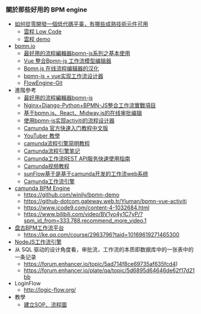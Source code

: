 ### 關於那些好用的 BPM engine
* [如何從零開發一個低代碼平臺，有哪些成熟技術元件可用](https://hypergrowths.com/martech/no-code/30910/topic-370234515/)  
  * [雲程 Low Code](http://www.yunchengxc.com/)
  * [雲程 demo](https://www.yunbangong100.com:31110/user/login?redirect=%2F)
* [bpmn.io](https://bpmn.io/)
  * [最好用的流程編輯器bpmn-js系列之基本使用](https://iter01.com/529878.html)
  * [Vue 整合Bpmn-js 工作流模型编辑器](https://juejin.cn/post/6844904069736169480)
  * [Bpmn.js 在线流程编辑器的汉化](https://juejin.cn/post/6844904105954000910)
  * [bpmn-js + vue实现工作流设计器](https://www.cxyzjd.com/article/juny0302/105739542)
  * [FlowEngine-Git](https://gitee.com/explore/workflow?page=3)
* 進階參考
  * [最好用的流程編輯器bpmn-js](https://iter01.com/529878.html)
  * [Nginx+Django-Python+BPMN-JS整合工作流實戰項目](https://www.traditionalnews.today/showArticle?id=undefined&main_id=7328)
  * [基于bpmn.js、React、Midway.js的在线审批编辑](https://www.bilibili.com/read/cv9015193)
  * [使用bpmn-js实现activiti的流程设计器](https://griabcrh.github.io/2020/03/10/%E4%BD%BF%E7%94%A8bpmn-js%E5%AE%9E%E7%8E%B0activiti%E7%9A%84%E6%B5%81%E7%A8%8B%E8%AE%BE%E8%AE%A1%E5%99%A8/)
  * [Camunda 官方快速入门教程中文版](https://zhuanlan.zhihu.com/p/375908620)
  * [YouTuber 教學](https://www.youtube.com/watch?v=cISEAwWUH60)
  * [camunda流程引擎简明教程](https://blog.maxisvest.com/camunda%E5%BC%95%E6%93%8E%E5%88%9D%E6%8E%A2/)
  * [Camunda流程引擎笔记](https://segmentfault.com/a/1190000022127867)
  * [Camunda工作流REST API服务快速使用指南](https://github.com/zhangqiangboss/WorkflowAndCamunda/blob/master/docs/camunda/CamundaUse.md)
  * [Camunda视频教程](https://www.geek-share.com/detail/2764767581.html)
  * [sunFlow基于是基于camunda开发的工作流web系统](https://gitee.com/cangjingge/sunFlow)
  * [Camunda工作流引擎](https://blog.csdn.net/qq_42758551/article/details/107192376#act_hi_comment__356)
* [camunda BPM Engine](https://camunda.com/products/camunda-platform/bpmn-engine/)
  * https://github.com/winily/bpmn-demo
  * https://github-dotcom.gateway.web.tr/Yiuman/bpmn-vue-activiti
  * https://www.icode9.com/content-4-1032684.html
  * https://www.bilibili.com/video/BV1yo4y1C7yP/?spm_id_from=333.788.recommend_more_video.1
* [盘古BPM工作流平台](https://gitee.com/pangu-dm/pangubpm-dmn#http://www.pangubpm.com/)
  * https://ke.qq.com/course/2963796?taid=10169619271465300
* [NodeJS工作流引擎](https://cabloy.com/zh-cn/articles/flow-introduce.html#_26)
* 从 SQL 驱动的设计角度看，审批流，工作流的本质即数据库中的一张表中的一条记录
  * https://forum.enhancer.io/topic/5ad714f8ce69735af635fcd4)
  * https://forum.enhancer.io/plate/qa/topic/5d6895d64646de62f17d21bb
* LoginFlow
  * http://logic-flow.org/
* 教學
  * [建立SOP、流程圖](https://medium.com/doflowy/sop-and-flow-chart-instruction/home) 
